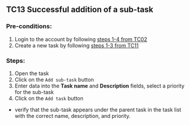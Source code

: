 ## TC13 Successful addition of a sub-task
### Pre-conditions:
1. Login to the account by following [steps 1-4 from TC02](TC02.md)
2. Create a new task by following [steps 1-3 from TC11](TC11.md)
### Steps:
1. Open the task
2. Click on the `Add sub-task` button
3. Enter data into the **Task name** and **Description** fields, select a priority for the sub-task
4. Click on the `Add task` button
* verify that the sub-task appears under the parent task in the task list with the correct name, description, and priority.